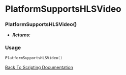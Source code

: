 # PlatformSupportsHLSVideo

### PlatformSupportsHLSVideo()
- ***Returns:*** 

### Usage

```Lua
PlatformSupportsHLSVideo()
```


[Back To Scripting Documentation](../README.md)
